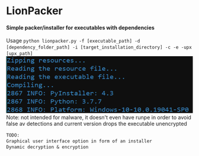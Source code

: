 # LionPacker 
#### Simple packer/installer for executables with dependencies
Usage `python lionpacker.py -f [executable_path] -d [dependency_folder_path] -i [target_installation_directory] -c -e -upx [upx_path]`
<img src='screen074610.png'></img>
Note: not intended for malware, it doesn't even have runpe in order to avoid false av detections and current version drops the executable unencrypted
```
TODO:
Graphical user interface option in form of an installer
Dynamic decryption & encryption
```

